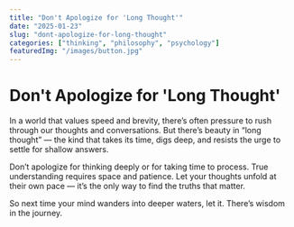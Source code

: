 ```yaml
---
title: "Don't Apologize for 'Long Thought'"
date: "2025-01-23"
slug: "dont-apologize-for-long-thought"
categories: ["thinking", "philosophy", "psychology"]
featuredImg: "/images/button.jpg"
---
```


# Don't Apologize for 'Long Thought'

In a world that values speed and brevity, there’s often pressure to rush through our thoughts and conversations. But there’s beauty in “long thought” — the kind that takes its time, digs deep, and resists the urge to settle for shallow answers. 

Don’t apologize for thinking deeply or for taking time to process. True understanding requires space and patience. Let your thoughts unfold at their own pace — it’s the only way to find the truths that matter.

So next time your mind wanders into deeper waters, let it. There’s wisdom in the journey.